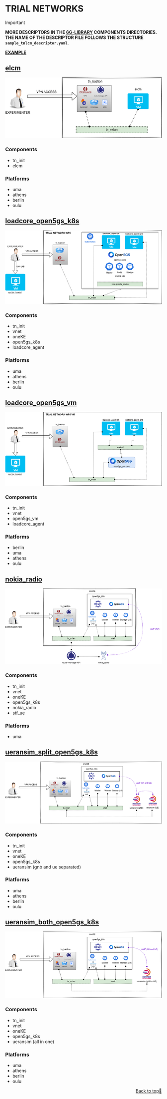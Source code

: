 <a name="readme-top"></a>

# TRIAL NETWORKS

> [!IMPORTANT]
> **MORE DESCRIPTORS IN THE [6G-LIBRARY](https://github.com/6G-SANDBOX/6G-Library) COMPONENTS DIRECTORIES. THE NAME OF THE DESCRIPTOR FILE FOLLOWS THE STRUCTURE `sample_tnlcm_descriptor.yaml`**.
> 
> [**EXAMPLE**](https://github.com/6G-SANDBOX/6G-Library/blob/main/elcm/sample_tnlcm_descriptor.yaml)

## [elcm](elcm.yaml)

![elcm](https://github.com/6G-SANDBOX/6G-Library/blob/assets/elcm/elcm.png)

### Components

* tn_init
* elcm

### Platforms

* uma
* athens
* berlin
* oulu

## [loadcore_open5gs_k8s](loadcore_open5gs_k8s.yaml)

![loadcore_open5gs_k8s](https://github.com/6G-SANDBOX/6G-Library/blob/assets/loadcore/loadcore_open5gs_k8s.png)

### Components

* tn_init
* vnet
* oneKE
* open5gs_k8s
* loadcore_agent

### Platforms

* uma
* athens
* berlin
* oulu

## [loadcore_open5gs_vm](loadcore_open5gs_vm.yaml)

![loadcore_open5gs_vm](https://github.com/6G-SANDBOX/6G-Library/blob/assets/loadcore/loadcore_open5gs_vm.png)

### Components

* tn_init
* vnet
* open5gs_vm
* loadcore_agent

### Platforms

* berlin
* uma
* athens
* oulu

## [nokia_radio](./nokia_radio.yaml)

![nokia_radio](https://github.com/6G-SANDBOX/6G-Library/blob/assets/nokia_radio/nokia_radio.png)

### Components

* tn_init
* vnet
* oneKE
* open5gs_k8s
* nokia_radio
* stf_ue

### Platforms

* uma

## [ueransim_split_open5gs_k8s](./ueransim_split_open5gs_k8s.yaml)

![ueransim_split_open5gs_k8s](https://github.com/6G-SANDBOX/6G-Library/blob/assets/ueransim/ueransim_split_open5gs_k8s.png)

### Components

* tn_init
* vnet
* oneKE
* open5gs_k8s
* ueransim (gnb and ue separated)

### Platforms

* uma
* athens
* berlin
* oulu

## [ueransim_both_open5gs_k8s](./ueransim_both_open5gs_k8s.yaml)

![ueransim_both_open5gs_k8s](https://github.com/6G-SANDBOX/6G-Library/blob/assets/ueransim/ueransim_both_open5gs_k8s.png)

### Components

* tn_init
* vnet
* oneKE
* open5gs_k8s
* ueransim (all in one)

### Platforms

* uma
* athens
* berlin
* oulu

<p align="right"><a href="#readme-top">Back to top&#x1F53C;</a></p>
